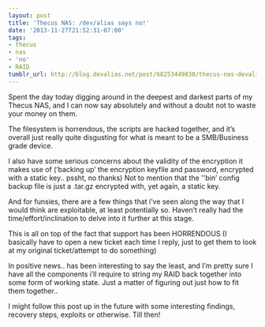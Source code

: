 ```yaml
---
layout: post
title: 'Thecus NAS: /dev/alias says no!'
date: '2013-11-27T21:52:31-07:00'
tags:
- thecus
- nas
- 'no'
- RAID
tumblr_url: http://blog.devalias.net/post/68253449830/thecus-nas-devalias-says-no
---
```

Spent the day today digging around in the deepest and darkest parts of my Thecus NAS, and I can now say absolutely and without a doubt not to waste your money on them.

The filesystem is horrendous, the scripts are hacked together, and it’s overall just really quite disgusting for what is meant to be a SMB/Business grade device.

I also have some serious concerns about the validity of the encryption it makes use of (‘backing up’ the encryption keyfile and password, encrypted with a static key.. pssht, no thanks) Not to mention that the ''bin’ config backup file is just a .tar.gz encrypted with, yet again, a static key.

And for funsies, there are a few things that i’ve seen along the way that I would think are exploitable, at least potentially so. Haven’t really had the time/effort/inclination to delve into it further at this stage.

This is all on top of the fact that support has been HORRENDOUS (I basically have to open a new ticket each time I reply, just to get them to look at my original ticket/attempt to do something)

In positive news.. has been interesting to say the least, and I’m pretty sure I have all the components i’ll require to string my RAID back together into some form of working state. Just a matter of figuring out just how to fit them together..

I might follow this post up in the future with some interesting findings, recovery steps, exploits or otherwise. Till then!
